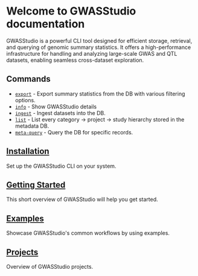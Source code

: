 # Welcome to GWASStudio documentation

GWASStudio is a powerful CLI tool designed for efficient storage, retrieval, and querying of genomic summary statistics. It offers a high-performance infrastructure for handling and analyzing large-scale GWAS and QTL datasets, enabling seamless cross-dataset exploration.

## Commands

* [`export`](commands.md#export) - Export summary statistics from the DB with various filtering options.
* [`info`](commands.md#info) - Show GWASStudio details
* [`ingest`](commands.md#ingest) - Ingest datasets into the DB.
* [`list`](commands.md#list) - List every category → project → study hierarchy stored in the metadata DB.
* [`meta-query`](commands.md#meta-query) - Query the DB for specific records.


## [Installation](installation.md)

Set up the GWASStudio CLI on your system.

## [Getting Started](getting-started.md)

This short overview of GWASStudio will help you get started.

## [Examples](examples.md)

Showcase GWASStudio's common workflows by using examples.

## [Projects](projects.md)

Overview of GWASStudio projects.
